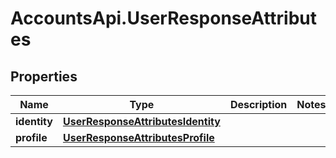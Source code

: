 # AccountsApi.UserResponseAttributes

## Properties
Name | Type | Description | Notes
------------ | ------------- | ------------- | -------------
**identity** | [**UserResponseAttributesIdentity**](UserResponseAttributesIdentity.md) |  | 
**profile** | [**UserResponseAttributesProfile**](UserResponseAttributesProfile.md) |  | 

